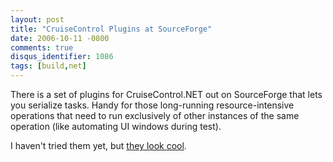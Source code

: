 ```yaml
---
layout: post
title: "CruiseControl Plugins at SourceForge"
date: 2006-10-11 -0800
comments: true
disqus_identifier: 1086
tags: [build,net]
---
```

There is a set of plugins for CruiseControl.NET out on SourceForge that
lets you serialize tasks. Handy for those long-running
resource-intensive operations that need to run exclusively of other
instances of the same operation (like automating UI windows during
test).

 I haven't tried them yet, but [they look
cool](http://ccnetplugins.sourceforge.net/).
